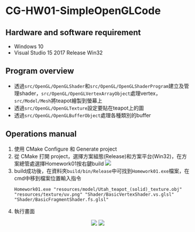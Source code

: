 # CG-HW01-SimpleOpenGLCode

## Hardware and software requirement

* Windows 10
* Visual Studio 15 2017 Release Win32

## Program overview

* 透過`src/OpenGL/OpenGLShader`和`src/OpenGL/OpenGLShaderProgram`建立及管理shader，`src/OpenGL/OpenGLVertexArrayObject`處理vertex，`src/Model/Mesh`將teapot繪製到螢幕上
* 透過`src/OpenGL/OpenGLTexture`設定要貼在teapot上的圖
* 透過`src/OpenGL/OpenGLBufferObject`處理各種類別的buffer

## Operations manual

1. 使用 CMake Configure 和 Generate project
2. 從 CMake 打開 project，選擇方案組態(Release)和方案平台(Win32)，在方案總管處選擇Homework01按右鍵build
![](https://i.imgur.com/9jnMbPS.png)
3. build成功後，在資料夾`build/bin/Release`中可找到`Homework01.exe`檔案，在cmd中移到檔案位置輸入指令
    ```
    Homework01.exe "resources/model/Utah_teapot_(solid)_texture.obj" "resources/texture/uv.png" "Shader/BasicVertexShader.vs.glsl" "Shader/BasicFragmentShader.fs.glsl"
    ```
4. 執行畫面
<center class="half">
<img src="https://i.imgur.com/WUxD51v.jpg"/> <img src="https://i.imgur.com/QAXUezu.jpg" />
</center>
